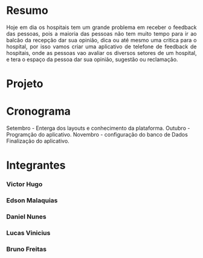 <!DOCTYPE html>
<html>
<head>
</head>
<body>
<h1>Resumo</h1>
  <p align = "justify"> Hoje em dia os hospitais tem um grande problema em receber o feedback das pessoas, pois a maioria das pessoas não tem  
      muito tempo para ir ao balcão da recepção dar sua opinião, dica ou até mesmo uma critica para o hospital, por isso vamos criar uma aplicativo de telefone  de feedback de hospitais, onde as pessoas vao avaliar os diversos setores de um hospital, e tera o espaço da pessoa dar sua opinião, sugestão ou reclamação.</p>

<h1>Projeto</h1>


<h1>Cronograma</h1>
 Setembro - Enterga dos layouts e conhecimento da plataforma. 
 Outubro - Programção do aplicativo. 
 Novembro - configuração do banco de Dados Finalização do aplicativo.

<h1>Integrantes</h1>
<h3>Victor Hugo</h3>
<h3>Edson Malaquias</h3>
<h3>Daniel Nunes</h3>
<h3>Lucas Vinicius</h3>
<h3>Bruno Freitas</h3>
</body>

</html>
